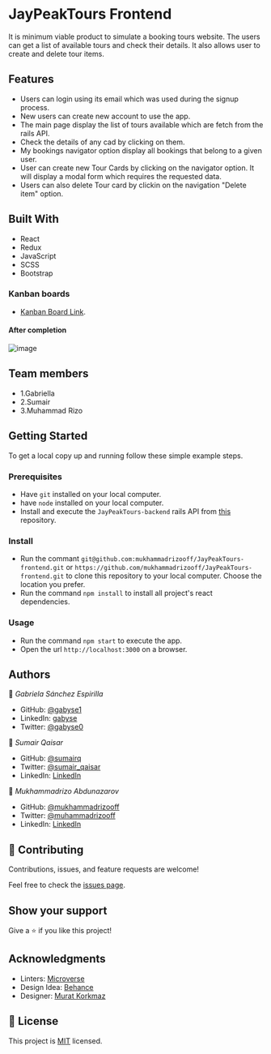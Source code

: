 # JayPeakTours Frontend
It is minimum viable product to simulate a booking tours website. The users can get a list of available tours and check their details. It also allows user to create and delete tour items.

## Features

- Users can login using its email which was used during the signup process.
- New users can create new account to use the app.
- The main page display the list of tours available which are fetch from the rails API.
- Check the details of any cad by clicking on them.
- My bookings navigator option display all bookings that belong to a given user.
- User can create new Tour Cards by clicking on the navigator option. It will display a modal form which requires the requested data.
- Users can also delete Tour card by clickin on the navigation "Delete item" option.

## Built With

- React
- Redux
- JavaScript
- SCSS
- Bootstrap

### Kanban boards
- [Kanban Board Link](https://github.com/mukhammadrizooff/JayPeakTours-backend/projects/1).

#### After completion

![image](https://user-images.githubusercontent.com/63915024/176949686-b8caf35e-92a9-4b11-8635-94c06ada04e4.png)

## Team members
- 1.Gabriella
- 2.Sumair
- 3.Muhammad Rizo

## Getting Started


To get a local copy up and running follow these simple example steps.

### Prerequisites

- Have `git` installed on your local computer.
- have `node` installed on your local computer.
- Install and execute the `JayPeakTours-backend` rails API from [this](https://github.com/mukhammadrizooff/JayPeakTours-backend) repository.

### Install

- Run the commant `git@github.com:mukhammadrizooff/JayPeakTours-frontend.git` or `https://github.com/mukhammadrizooff/JayPeakTours-frontend.git` to clone this repository to your local computer. Choose the location you prefer.
- Run the command `npm install` to install all project's react dependencies.

### Usage

- Run the command `npm start` to execute the app.
- Open the url `http://localhost:3000` on a browser.


## Authors

👤 *Gabriela Sánchez Espirilla*

- GitHub: [@gabyse1](https://github.com/gabyse1)
- LinkedIn: [gabyse](https://www.linkedin.com/in/gabyse/)
- Twitter: [@gabyse0](https://twitter.com/gabyse0)

👤 *Sumair Qaisar*

- GitHub: [@sumairq](https://github.com/sumairq)
- Twitter: [@sumair_qaisar](https://twitter.com/sumair_qaisar)
- LinkedIn: [LinkedIn](https://www.linkedin.com/in/sumair-qaisar-jadoon-84a877164/)

👤 *Mukhammadrizo Abdunazarov*

- GitHub: [@mukhammadrizooff](https://github.com/mukhammadrizooff)
- Twitter: [@muhammadrizooff](https://twitter.com/muhammadrizooff)
- LinkedIn: [LinkedIn](https://linkedin.com/in/mukhammadrizooff)


## 🤝 Contributing

Contributions, issues, and feature requests are welcome!

Feel free to check the [issues page](../../issues/).


## Show your support

Give a ⭐️ if you like this project!


## Acknowledgments

- Linters: [Microverse](https://github.com/microverseinc/linters-config)
- Design Idea: [Behance](https://www.behance.net/gallery/26425031/Vespa-Responsive-Redesign/modules/173005577)
- Designer: [Murat Korkmaz](https://www.behance.net/muratk)


## 📝 License

This project is [MIT](./LICENSE) licensed.
